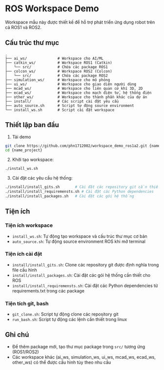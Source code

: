 # ROS Workspace Demo

Workspace mẫu này được thiết kế để hỗ trợ phát triển ứng dụng robot trên cả ROS1 và ROS2.

## Cấu trúc thư mục

```
.
├── ai_ws/              # Workspace cho AI/ML
├── catkin_ws/          # Workspace ROS1 (Catkin)
│   └── src/            # Chứa các package ROS1
├── colcon_ws/          # Workspace ROS2 (Colcon)  
│   └── src/            # Chứa các package ROS2
├── simulation_ws/      # Workspace cho mô phỏng
├── ui_ws/              # Workspace cho giao diện người dùng
├── mcad_ws/            # Workspace cho liên quan cơ khí 3D, 2D
├── ecad_ws/            # Workspace cho mạch điện tử, hệ thống điện
├── other_ws/           # Workspace cho thành phần khác của dự án
├── install/            # Các script cài đặt yêu cầu
├── auto_source.sh      # Script tự động source environment
└── install_ws.sh       # Script cài đặt workspace
```

## Thiết lập ban đầu
1. Tải demo 
```bash
git clone https://github.com/phn1712002/workspace_demo_ros1a2.git {name_project}
cd {name_project}
```

2. Khởi tạo workspace:
```bash
./install_ws.sh
```

3. Cài đặt các yêu cầu hệ thống:
```bash
./install/install_gits.sh       # Cài đặt các repository git cần thiết
./install/install_requiremensts.sh # Cài đặt các Python dependencies
./install/install_packages.sh   # Cài đặt các gói hệ thống
```

## Tiện ích

### Tiện ích workspace
- `install_ws.sh`: Tự động tạo workspace và cấu trúc thư mục cơ bản
- `auto_source.sh`: Tự động source environment ROS khi mở terminal

### Tiện ích cài đặt
- `install/install_gits.sh`: Clone các repository git được định nghĩa trong file cấu hình
- `install/install_packages.sh`: Cài đặt các gói hệ thống cần thiết cho ROS  
- `install/install_requiremensts.sh`: Cài đặt các Python dependencies từ requirements.txt trong các package

### Tiện tích git, bash
- `git_clone.sh`: Script tự động clone các repository git 
- `run_bash.sh`: Script tự động các lệnh cần thiết trong linux

## Ghi chú

- Để thêm package mới, tạo thư mục package trong `src/` tương ứng (ROS1/ROS2)
- Các workspace khác (ai_ws, simulation_ws, ui_ws, mcad_ws, ecad_ws, other_ws) có thể được cấu hình tùy theo nhu cầu
